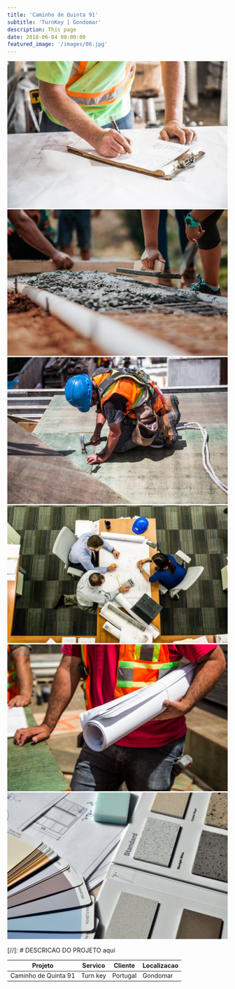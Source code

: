 ```yaml
---
title: 'Caminho de Quinta 91'
subtitle: 'TurnKey | Gondomar'
description: This page
date: 2018-06-04 00:00:00
featured_image: '/images/06.jpg'
---
```


<div class="gallery" data-columns="3">
    <img src="/images/demo/demo-portrait.jpg">
    <img src="/images/demo/demo-landscape.jpg">
    <img src="/images/demo/demo-square.jpg">
    <img src="/images/demo/demo-landscape-2.jpg">
    <img src="/images/demo/demo-landscape-3.jpg">
    <img src="/images/demo/demo-landscape-4.jpg">
</div>


[//]: # DESCRICAO DO PROJETO aqui

|Projeto|Servico|Cliente|Localizacao|
|-|-|-|-|
|Caminho de Quinta 91|Turn key|Portugal|Gondomar|